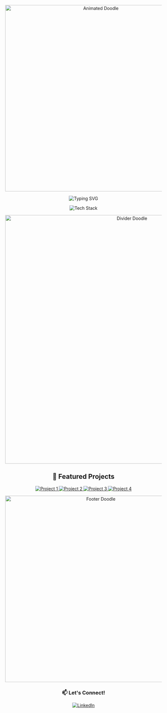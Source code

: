 <!-- Header with Animated Doodle -->
<p align="center">
  <img src="https://raw.githubusercontent.com/yourusername/yourusername/main/header.gif" alt="Animated Doodle" width="600"/>
</p>

<!-- Animated Typing Introduction -->
<p align="center">
  <img src="https://readme-typing-svg.herokuapp.com?font=Fira+Code&size=24&duration=4000&pause=1000&color=000000&center=true&vCenter=true&width=435&lines=Software+Engineer;Security+Researcher;Frontend+Enthusiast;Doodle+Lover" alt="Typing SVG">
</p>

<!-- Tech Stack Icons with Animations -->
<p align="center">
  <img src="https://skillicons.dev/icons?i=python,javascript,cs,cpp,figma,ps" alt="Tech Stack" />
</p>

<!-- Fun Animated Doodle Divider -->
<p align="center">
  <img src="https://raw.githubusercontent.com/yourusername/yourusername/main/divider.gif" alt="Divider Doodle" width="800"/>
</p>

<!-- Pinned Projects Showcase -->
<h2 align="center">🔭 Featured Projects</h2>
<p align="center">
  <a href="https://github.com/yourusername/project1">
    <img src="https://github-readme-stats.vercel.app/api/pin/?username=yourusername&repo=project1&theme=transparent&title_color=000&text_color=000&icon_color=000" alt="Project 1">
  </a>
  <a href="https://github.com/yourusername/project2">
    <img src="https://github-readme-stats.vercel.app/api/pin/?username=yourusername&repo=project2&theme=transparent&title_color=000&text_color=000&icon_color=000" alt="Project 2">
  </a>
  <a href="https://github.com/yourusername/project3">
    <img src="https://github-readme-stats.vercel.app/api/pin/?username=yourusername&repo=project3&theme=transparent&title_color=000&text_color=000&icon_color=000" alt="Project 3">
  </a>
  <a href="https://github.com/yourusername/project4">
    <img src="https://github-readme-stats.vercel.app/api/pin/?username=yourusername&repo=project4&theme=transparent&title_color=000&text_color=000&icon_color=000" alt="Project 4">
  </a>
</p>

<!-- More Fun Doodles -->
<p align="center">
  <img src="https://raw.githubusercontent.com/yourusername/yourusername/main/footer.gif" alt="Footer Doodle" width="600"/>
</p>

<!-- Connect with Me -->
<h3 align="center">📫 Let's Connect!</h3>
<p align="center">
  <a href="https://linkedin.com/in/yourlinkedin" target="_blank">
    <img src="https://img.shields.io/badge/LinkedIn-0A66C2?style=for-the-badge&logo=linkedin&logoColor=white" alt="LinkedIn">
  </a>
</p>
